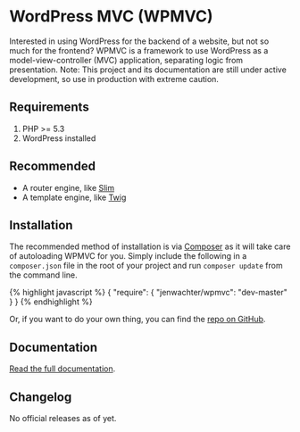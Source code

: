# WordPress MVC (WPMVC)

Interested in using WordPress for the backend of a website, but not so much for the frontend? WPMVC is a framework to use WordPress as a model-view-controller (MVC) application, separating logic from presentation.
Note: This project and its documentation are still under active development, so use in production with extreme caution.

## Requirements

1. PHP >= 5.3
1. WordPress installed


## Recommended
* A router engine, like [Slim](http://www.slimframework.com/)
* A template engine, like [Twig](http://twig.sensiolabs.org/)


## Installation

The recommended method of installation is via [Composer](http://getcomposer.org/) as it will take care of autoloading WPMVC for you. Simply include the following in a `composer.json` file in the root of your project and run `composer update` from the command line.

{% highlight javascript %}
{
    "require": {
        "jenwachter/wpmvc": "dev-master"
    }
}
{% endhighlight %}

Or, if you want to do your own thing, you can find the [repo on GitHub](https://github.com/jenwachter/wpmvc).


## Documentation

[Read the full documentation](http://jenwachter.com/projects/wpmvc/).


## Changelog

No official releases as of yet.